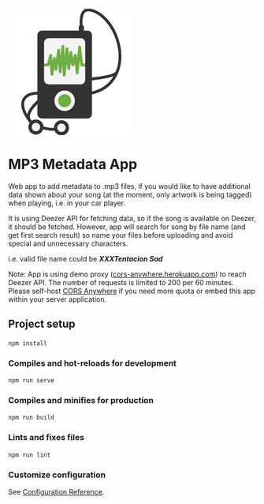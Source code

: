 ![logo](src/assets/logo.png)
# MP3 Metadata App
Web app to add metadata to .mp3 files, if you would like to have
additional data shown about your song (at the moment, only artwork is being tagged)
when playing, i.e. in your car player.

It is using Deezer API for fetching data, so if the song is available on Deezer,
it should be fetched. However, app will search for song by file name (and get first search result)
so name your files before uploading and avoid special and unnecessary characters. 

i.e. valid file name could be **_XXXTentacion Sad_**

Note: App is using demo proxy ([cors-anywhere.herokuapp.com](https://cors-anywhere.herokuapp.com/)) to reach Deezer API.
The number of requests is limited to 200 per 60 minutes.
Please self-host [CORS Anywhere](https://github.com/Rob--W/cors-anywhere/) if you need more quota or embed this app within your server application.

## Project setup
```
npm install
```

### Compiles and hot-reloads for development
```
npm run serve
```

### Compiles and minifies for production
```
npm run build
```

### Lints and fixes files
```
npm run lint
```

### Customize configuration
See [Configuration Reference](https://cli.vuejs.org/config/).
